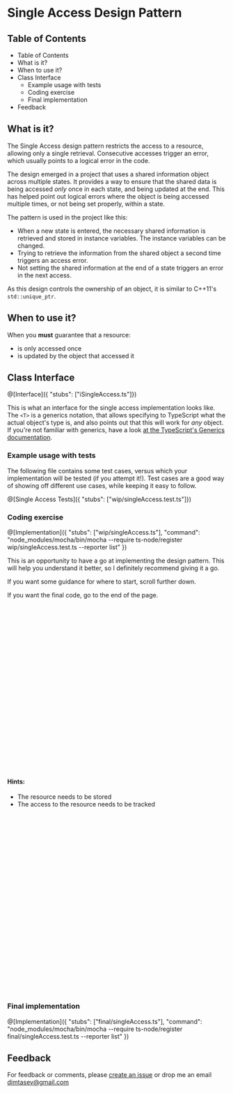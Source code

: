 # Single Access Design Pattern

## Table of Contents
- Table of Contents
- What is it?
- When to use it?
- Class Interface
    - Example usage with tests
    - Coding exercise
    - Final implementation
- Feedback


## What is it?

The Single Access design pattern restricts the access to a resource, allowing only a single retrieval. Consecutive accesses trigger an error, which usually points to a logical error in the code.

The design emerged in a project that uses a shared information object across multiple states. It provides a way to ensure that the shared data is being accessed _only_ once in each state, and being updated at the end. This has helped point out logical errors where the object is being accessed multiple times, or not being set properly, within a state.

The pattern is used in the project like this:

- When a new state is entered, the necessary shared information is retrieved and stored in instance variables. The instance variables can be changed.
- Trying to retrieve the information from the shared object a second time triggers an access error.
- Not setting the shared information at the end of a state triggers an error in the next access.

As this design controls the ownership of an object, it is similar to C++11's `std::unique_ptr`.

## When to use it?

When you **must** guarantee that a resource:
- is only accessed once
- is updated by the object that accessed it

## Class Interface

@[Interface]({ "stubs": ["iSingleAccess.ts"]})

This is what an interface for the single access implementation looks like. The `<T>` is a generics notation, that allows specifying to TypeScript what the actual object's type is, and also points out that this will work for _any_ object. If you're not familiar with generics, have a look [at the TypeScript's Generics documentation](https://www.typescriptlang.org/docs/handbook/generics.html).

### Example usage with tests

The following file contains some test cases, versus which your implementation will be tested (if you attempt it!). Test cases are a good way of showing off different use cases, while keeping it easy to follow.

@[Single Access Tests]({ "stubs": ["wip/singleAccess.test.ts"]})

### Coding exercise

@[Implementation]({ "stubs": ["wip/singleAccess.ts"], "command": "node_modules/mocha/bin/mocha --require ts-node/register wip/singleAccess.test.ts --reporter list" })

This is an opportunity to have a go at implementing the design pattern. This will help you understand it better, so I definitely recommend giving it a go.

If you want some guidance for where to start, scroll further down. 

If you want the final code, go to the end of the page.
<br>
<br>
<br>
<br>
<br>
<br>
<br>
<br>
<br>
<br>
<br>
<br>
<br>
<br>
<br>
<br>
<br>
<br>
<br>
<br>
<br>
<br>
<br>
<br>

#### Hints:
- The resource needs to be stored
- The access to the resource needs to be tracked

<br>
<br>
<br>
<br>
<br>
<br>
<br>
<br>
<br>
<br>
<br>
<br>
<br>
<br>
<br>
<br>
<br>
<br>
<br>
<br>
<br>
<br>
<br>
<br>

### Final implementation
@[Implementation]({ "stubs": ["final/singleAccess.ts"], "command": "node_modules/mocha/bin/mocha --require ts-node/register final/singleAccess.test.ts --reporter list" })

## Feedback
For feedback or comments, please [create an issue](https://github.com/DTasev/playground-mIYV9kJ5/issues/new) or drop me an email [dimtasev@gmail.com](mailto:dimtasev@gmail.com?Subject=Single%20Access%20Playground%20Feedback)
